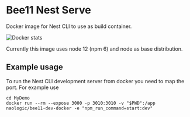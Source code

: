 # Bee11 Nest Serve

Docker image for Nest CLI to use as build container.

![Docker stats](https://dockeri.co/image/naologic/bee11-dev-docker)

Currently this image uses node 12 (npm 6) and node as base distribution.

## Example usage 

To run the Nest CLI development server from docker you need to map the port.
For example use
```
cd MyDemo
docker run --rm --expose 3000 -p 3010:3010 -v "$PWD":/app naologic/bee11-dev-docker -e "npm_run_command=start:dev"
```
